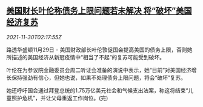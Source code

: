 <!--1638239463000-->
[美国财长叶伦称债务上限问题若未解决 将“破坏”美国经济复苏](https://cn.reuters.com/article/usyellen-debt-ceiling-1130-idCNKBS2IF052)
------

<div><i>2021-11-30T02:17:55Z</i></div><p>路透华盛顿11月29日 - 美国财政部长叶伦敦促国会提高美国的债务上限，否则她所描述的美国经济从新冠疫情中“相当了不起”的复苏可能受到破坏。</p><p>叶伦在为参议院金融委员会周二听证会准备的演说中表示，她“目前”对美国经济增长保持强劲有信心，但她也说，如果不处理债务上限问题，将会“破坏”复苏。</p><p>她还呼吁国会通过拜登总统的1.75万亿美元社会和气候支出法案，称这将结束“儿童照护危机”，并让父母重返工作岗位。(完)</p>
